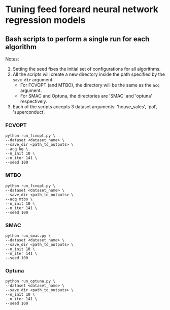 # Tuning feed foreard neural network regression models 

## Bash scripts to perform a single run for each algorithm

Notes:
1. Setting the seed fixes the initial set of configurations for all algorithms. 
2. All the scripts will create a new directory inside the path specified by the `save_dir` argument. 
    - For FCVOPT (and MTBO), the directory will be the same as the `acq` argument.
    - For SMAC and Optuna, the directories are 'SMAC' and 'optuna' respectively.
3. Each of the scripts accepts 3 dataset arguments: 'house_sales', 'pol', 'superconduct'.

### FCVOPT

```
python run_fcvopt.py \
--dataset <dataset_name> \
--save_dir <path_to_outputs> \
--acq kg \
--n_init 10 \
--n_iter 141 \
--seed 100
```

### MTBO
```
python run_fcvopt.py \
--dataset <dataset_name> \
--save_dir <path_to_outputs> \
--acq mtbo \
--n_init 10 \
--n_iter 141 \
--seed 100
```

### SMAC
```
python run_smac.py \
--dataset <dataset_name> \
--save_dir <path_to_outputs> \
--n_init 10 \
--n_iter 141 \
--seed 100
```

### Optuna
```
python run_optuna.py \
--dataset <dataset_name> \
--save_dir <path_to_outputs> \
--n_init 10 \
--n_iter 141 \
--seed 100
```